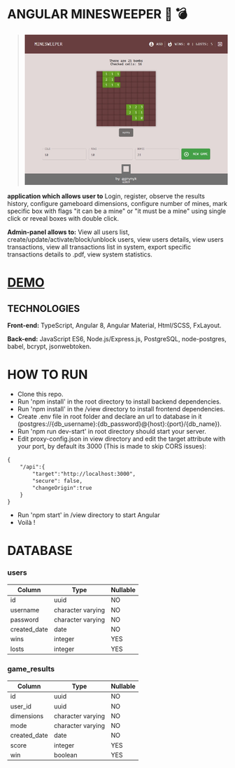 # ANGULAR MINESWEEPER :triangular_flag_on_post: :bomb:

>![responsive web app](https://github.com/grynyk/minesweeper/blob/master/view/src/assets/minesweeper_scr.jpg)

**application which allows user to** 
Login, register, observe the results history, configure gameboard dimensions, configure number of mines, mark specific box with flags "it can be a mine" or "it must be a mine" using single click or reveal boxes with double click.

**Admin-panel allows to:**
View all users list, create/update/activate/block/unblock users, view users details, view users transactions, view all transactions list in system, export specific transactions details to .pdf, view system statistics.

# [DEMO](https://ng-minesweeper-app.herokuapp.com/)

## TECHNOLOGIES

**Front-end:** TypeScript, Angular 8, Angular Material, Html/SCSS, FxLayout.

**Back-end:** JavaScript ES6, Node.js/Express.js, PostgreSQL, node-postgres, babel, bcrypt, jsonwebtoken.

# HOW TO RUN
- Clone this repo.
- Run 'npm install' in the root directory to install backend dependencies.
- Run 'npm install' in the /view directory to install frontend dependencies.
- Create .env file in root folder and declare an url to database in it (postgres://{db_username}:{db_password}@{host}:{port}/{db_name}).
- Run 'npm run dev-start' in root directory should start your server.
- Edit proxy-config.json in view directory and edit the target attribute with your port, by default its 3000 (This is made to skip CORS issues):
```
{
    "/api":{
        "target":"http://localhost:3000",
        "secure": false,
        "changeOrigin":true
    }
}
```
- Run 'npm start' in /view directory to start Angular
- Voilà !

# DATABASE

### users 

Column | Type | Nullable 
--- | ---  | --- 
id | uuid | NO 
username | character varying | NO 
password | character varying | NO
created_date | date | NO 
wins | integer | YES 
losts | integer | YES 

### game_results 

Column | Type | Nullable 
--- | ---  | --- 
id | uuid | NO 
user_id | uuid | NO 
dimensions | character varying | NO 
mode | character varying | NO
created_date | date | NO 
score | integer | YES 
win | boolean | YES 
